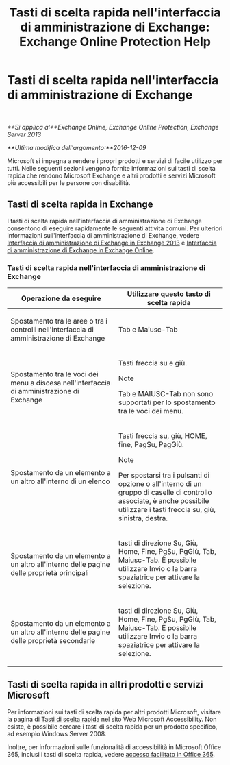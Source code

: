 ﻿---
title: "Tasti di scelta rapida nell'interfaccia di amministrazione di Exchange: Exchange Online Protection Help"
TOCTitle: Tasti di scelta rapida nell'interfaccia di amministrazione di Exchange
ms:assetid: 146b2b52-1ef8-4606-991a-4cf4da694970
ms:mtpsurl: https://technet.microsoft.com/it-it/library/JJ150484(v=EXCHG.150)
ms:contentKeyID: 50480032
ms.date: 05/23/2018
mtps_version: v=EXCHG.150
ms.translationtype: MT
---

# Tasti di scelta rapida nell'interfaccia di amministrazione di Exchange

 

_**Si applica a:**Exchange Online, Exchange Online Protection, Exchange Server 2013_

_**Ultima modifica dell'argomento:**2016-12-09_

Microsoft si impegna a rendere i propri prodotti e servizi di facile utilizzo per tutti. Nelle seguenti sezioni vengono fornite informazioni sui tasti di scelta rapida che rendono Microsoft Exchange e altri prodotti e servizi Microsoft più accessibili per le persone con disabilità.

## Tasti di scelta rapida in Exchange

I tasti di scelta rapida nell'interfaccia di amministrazione di Exchange consentono di eseguire rapidamente le seguenti attività comuni. Per ulteriori informazioni sull'interfaccia di amministrazione di Exchange, vedere [Interfaccia di amministrazione di Exchange in Exchange 2013](exchange-admin-center-in-exchange-2013-exchange-2013-help.md) e [Interfaccia di amministrazione di Exchange in Exchange Online](https://technet.microsoft.com/it-it/library/jj200743\(v=exchg.150\)).

### Tasti di scelta rapida nell'interfaccia di amministrazione di Exchange

<table>
<colgroup>
<col style="width: 50%" />
<col style="width: 50%" />
</colgroup>
<thead>
<tr class="header">
<th>Operazione da eseguire</th>
<th>Utilizzare questo tasto di scelta rapida</th>
</tr>
</thead>
<tbody>
<tr class="odd">
<td><p>Spostamento tra le aree o tra i controlli nell'interfaccia di amministrazione di Exchange</p></td>
<td><p>Tab e Maiusc-Tab</p></td>
</tr>
<tr class="even">
<td><p>Spostamento tra le voci dei menu a discesa nell'interfaccia di amministrazione di Exchange</p></td>
<td><p>Tasti freccia su e giù.</p>

> [!NOTE]
> Tab e MAIUSC-Tab non sono supportati per lo spostamento tra le voci dei menu.


</td>
</tr>
<tr class="odd">
<td><p>Spostamento da un elemento a un altro all'interno di un elenco</p></td>
<td><p>Tasti freccia su, giù, HOME, fine, PagSu, PagGiù.</p>

> [!NOTE]
> Per spostarsi tra i pulsanti di opzione o all'interno di un gruppo di caselle di controllo associate, è anche possibile utilizzare i tasti freccia su, giù, sinistra, destra.


</td>
</tr>
<tr class="even">
<td><p>Spostamento da un elemento a un altro all'interno delle pagine delle proprietà principali</p></td>
<td><p>tasti di direzione Su, Giù, Home, Fine, PgSu, PgGiù, Tab, Maiusc-Tab. È possibile utilizzare Invio o la barra spaziatrice per attivare la selezione.</p></td>
</tr>
<tr class="odd">
<td><p>Spostamento da un elemento a un altro all'interno delle pagine delle proprietà secondarie</p></td>
<td><p>tasti di direzione Su, Giù, Home, Fine, PgSu, PgGiù, Tab, Maiusc-Tab. È possibile utilizzare Invio o la barra spaziatrice per attivare la selezione.</p></td>
</tr>
</tbody>
</table>


## Tasti di scelta rapida in altri prodotti e servizi Microsoft

Per informazioni sui tasti di scelta rapida per altri prodotti Microsoft, visitare la pagina di [Tasti di scelta rapida](https://go.microsoft.com/fwlink/p/?linkid=248894) nel sito Web Microsoft Accessibility. Non esiste, è possibile cercare i tasti di scelta rapida per un prodotto specifico, ad esempio Windows Server 2008.

Inoltre, per informazioni sulle funzionalità di accessibilità in Microsoft Office 365, inclusi i tasti di scelta rapida, vedere [accesso facilitato in Office 365](https://officepreview.microsoft.com/search/redir/ha102817204.aspx).

